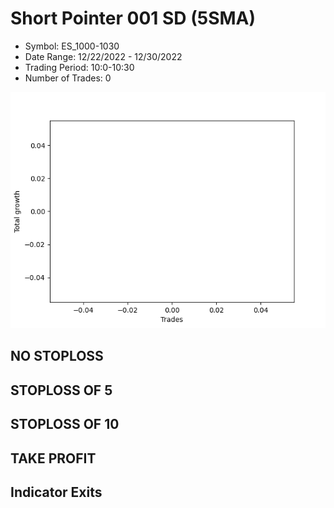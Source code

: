 # Short Pointer 001 SD (5SMA)
- Symbol: ES_1000-1030
- Date Range: 12/22/2022 - 12/30/2022
- Trading Period: 10:0-10:30
- Number of Trades: 0

![Plot](ShortPointer001SDES_1000-1030(5SMA).png)
## NO STOPLOSS














## STOPLOSS OF 5














## STOPLOSS OF 10














## TAKE PROFIT











## Indicator Exits



